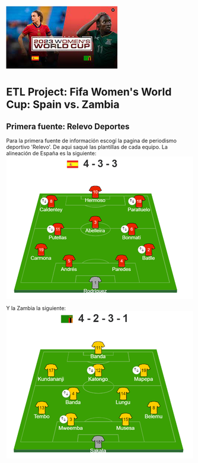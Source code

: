 # ![Portada](Imagenes/Portada.jpeg)

# ETL Project: Fifa Women's World Cup: Spain vs. Zambia

## Primera fuente: Relevo Deportes

Para la primera fuente de información escogí la pagina de periodismo deportivo 'Relevo'. De aqui saqué las plantillas de cada equipo.
La alineación de España es la siguiente:
![Foto](Imagenes/esp_alineacion.png)

Y la Zambia la siguiente: 
![Foto](Imagenes/zamb_alineacion.png)



